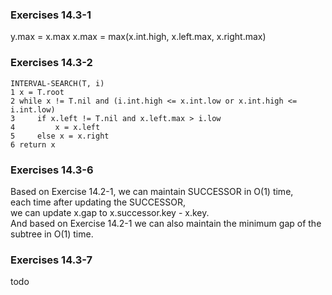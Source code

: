### Exercises 14.3-1
y.max = x.max
x.max = max(x.int.high, x.left.max, x.right.max)

### Exercises 14.3-2
```
INTERVAL-SEARCH(T, i)
1 x = T.root
2 while x != T.nil and (i.int.high <= x.int.low or x.int.high <= i.int.low)
3     if x.left != T.nil and x.left.max > i.low
4         x = x.left
5     else x = x.right
6 return x
```

### Exercises 14.3-6
Based on Exercise 14.2-1, we can maintain SUCCESSOR in O(1) time,   
each time after updating the SUCCESSOR,   
we can update x.gap  to x.successor.key - x.key.   
And based on Exercise 14.2-1 we can also maintain the minimum gap of the subtree in O(1) time.

### Exercises 14.3-7
todo
